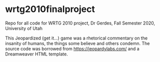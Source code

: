 # wrtg2010finalproject
Repo for all code for WRTG 2010 project, Dr Gerdes, Fall Semester 2020, University of Utah

This Jeopardized (get it...) game was a rhetorical commentary on the insanity of humans, the things some believe and others condemn. 
The source code was borrowed from https://jeopardylabs.com/ and a Dreamweaver HTML template. 
